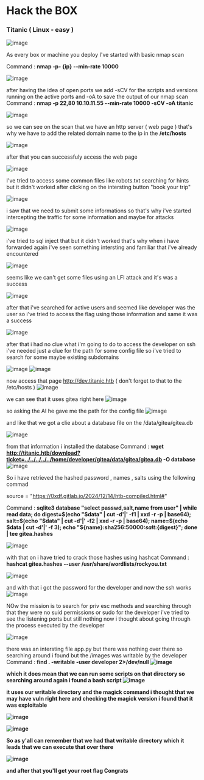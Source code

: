 <h1>Hack the BOX </h1>
<h3>Titanic ( Linux - easy ) </h3>

![image](https://github.com/user-attachments/assets/a3d9d207-6602-459a-bed8-590c80a3005f)

 As every box or machine you deploy I've started with basic nmap scan 

 Command : <b> nmap -p- {ip} --min-rate 10000 </b> 
 
![image](https://github.com/user-attachments/assets/372b5deb-7b52-4a25-943e-f49ba821489d)

 after having the idea of open ports we add -sCV for the scripts and versions running on the active ports and -oA to save the output of our nmap scan 
Command  : <b> nmap -p 22,80  10.10.11.55  --min-rate 10000 -sCV -oA titanic </b>

![image](https://github.com/user-attachments/assets/6086ab21-92b2-4ae0-ac30-4645f47cd77b)

so we can see on the scan that we have an http server ( web page ) that's why we have to add the related domain name to the ip in the <b> /etc/hosts </b>

![image](https://github.com/user-attachments/assets/b126f239-202d-4d74-bbf6-0573d239c25e)

after that you can successfuly access the web page 

![image](https://github.com/user-attachments/assets/79a5f422-4401-4b20-b201-e804e3e1d9af)

I've tried to access some common files like robots.txt searching for hints but it didn't worked 
after clicking on the intersting button "book your trip" 

![image](https://github.com/user-attachments/assets/0449b478-5465-429b-ab36-805f3e869211)

i saw that we need to submit some informations 
so that's why i've started intercepting the traffic for some information and maybe for attacks 

![image](https://github.com/user-attachments/assets/4a9af474-2298-4a32-936d-15637767a761)

i've tried to sql inject that but it didn't worked that's why when i have forwarded again i've seen something intersting and familiar that i've already encountered

![image](https://github.com/user-attachments/assets/7ee62446-a043-46a3-b228-585b4560fe30)

seems like we can't get some files using an LFI attack  and it's was a success 

![image](https://github.com/user-attachments/assets/b8c45ff0-3aba-4c68-ad72-17dd4cbedac2)

after that i've searched for active users and seemed like developer was the user so i've tried to access the flag using those information and same it was a success 

![image](https://github.com/user-attachments/assets/d918ab2c-924c-449f-87f1-24bebb519817)

after that i had no clue what i'm going to do to access the developer on ssh i've needed just a clue for the path for some config file so i've tried to search for some maybe existing subdomains 

![image](https://github.com/user-attachments/assets/928445bc-b7f0-4bc5-8625-60c8cfbd27e9)
![image](https://github.com/user-attachments/assets/ad7a351c-58cb-4b3a-af24-17836abd434f)

now access that page http://dev.titanic.htb ( don't forget to that to the /etc/hosts )
![image](https://github.com/user-attachments/assets/03e196cd-f145-4d4c-aae4-14710e9e9a27)

we can see that it uses gitea right here 
![image](https://github.com/user-attachments/assets/752ad44a-3ad6-4a7f-b34d-1e1fb85ee4b6)

so asking the AI he gave me the path for the config file 
![image](https://github.com/user-attachments/assets/f4f3c314-cf4a-41af-b019-dc2220a5d15e)


and like that we got a clie about a database file on the /data/gitea/gitea.db  

![image](https://github.com/user-attachments/assets/7f0b384a-fbe8-4032-9c59-0c64f974b473)

from that information i installed the database 
Command : <b> wget http://titanic.htb/download?ticket=../../../../../home/developer/gitea/data/gitea/gitea.db -O database </b>
![image](https://github.com/user-attachments/assets/98253aaa-5de7-43c0-a474-41385f8ad7d8)

So i have retrieved the hashed password ,  names ,  salts  using the following commad 


source = "https://0xdf.gitlab.io/2024/12/14/htb-compiled.html#"

Command : <b> sqlite3 database  "select passwd,salt,name from user" | while read data; do digest=$(echo "$data" | cut -d'|' -f1 | xxd -r -p | base64); salt=$(echo "$data" | cut -d'|' -f2 | xxd -r -p | base64); name=$(echo $data | cut -d'|' -f 3); echo "${name}:sha256:50000:${salt}:${digest}"; done | tee gitea.hashes </b> 

![image](https://github.com/user-attachments/assets/fbe6e924-c5db-457e-ba09-44a099693a34)

with that on i have tried to crack those hashes using hashcat 
Command : <b> hashcat gitea.hashes  --user /usr/share/wordlists/rockyou.txt</b>

![image](https://github.com/user-attachments/assets/d2ed5eb3-ebca-4c6a-bd26-2f57c9d634e0)

and with that i got the password for the developer and now the ssh works 
![image](https://github.com/user-attachments/assets/279b34fb-01de-47d1-a692-12b40fa864cf)

NOw the mission is to search for priv esc methods and searching through that they were no suid permissions or sudo for the developer  i've tried to see the listening ports but still nothing now i thought about going through the process executed by the developer 

![image](https://github.com/user-attachments/assets/8a24c2ac-a11b-4976-b158-614a3ccad2f5)

there was an intersting file app.py but there was nothing over there so searching around i found but the /images was writable by the developer 
Command : <b> find . -writable -user developer  2>/dev/null
![image](https://github.com/user-attachments/assets/7a8b7984-52bc-4246-b2d8-cfc1bc939d91)

which it does mean that we can run some scripts on that directory so searching around again i found a bash script 
![image](https://github.com/user-attachments/assets/0dc8ef9f-35ca-4267-8423-b09e66568d32)

it uses our writable directory and the magick command i thought that we may have vuln right here and checking the magick version i found that it was exploitable 

![image](https://github.com/user-attachments/assets/9ec2aa69-a692-4404-9926-354449142201)

![image](https://github.com/user-attachments/assets/d03fb4cd-001a-4b1b-82e3-18db9dc48c64)

So as y'all can remember that we had that writable directory which it leads that we can execute that over there 

![image](https://github.com/user-attachments/assets/7a89b6e8-799f-40d0-ba18-0593677acae2)

and after that you'll get your root flag Congrats 
